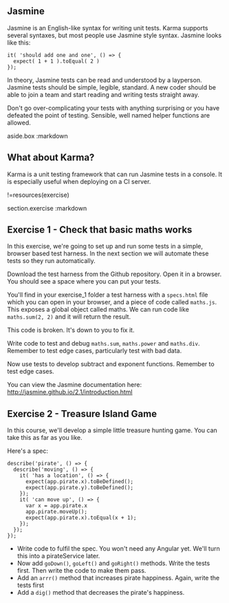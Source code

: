 

## Jasmine

Jasmine is an English-like syntax for writing unit tests. Karma supports several syntaxes, but most people use Jasmine style syntax. Jasmine looks like this:

```
it( 'should add one and one', () => {
  expect( 1 + 1 ).toEqual( 2 )
});
```

In theory, Jasmine tests can be read and understood by a layperson. Jasmine tests should be simple, legible, standard. A new coder should be able to join a team and start reading and writing tests straight away.

Don't go over-complicating your tests with anything surprising or you have defeated the point of testing. Sensible, well named helper functions are allowed.

aside.box
:markdown
  ## What about Karma?

  Karma is a unit testing framework that can run Jasmine tests in a console. It is especially useful when deploying on a CI server.



!=resources(exercise)

section.exercise
:markdown
## Exercise 1 - Check that basic maths works

In this exercise, we're going to set up and run some tests in a simple, browser based test harness. In the next section we will automate these tests so they run automatically.

Download the test harness from the Github repository. Open it in a browser. You should see a space where you can put your tests.

You'll find in your exercise_1 folder a test harness with a `specs.html` file which you can open in your browser, and a piece of code called `maths.js`. This exposes a global object called maths. We can run code like `maths.sum(2, 2)` and it will return the result.

This code is broken. It's down to you to fix it.

Write code to test and debug `maths.sum`, `maths.power` and `maths.div`. Remember to test edge cases, particularly test with bad data.

Now use tests to develop subtract and exponent functions. Remember to test edge cases.

You can view the Jasmine documentation here: <http://jasmine.github.io/2.1/introduction.html>


## Exercise 2 - Treasure Island Game

In this course, we'll develop a simple little treasure hunting game. You can take this as far as you like.

Here's a spec:

```
describe('pirate', () => {
  describe('moving', () => {
    it( 'has a location', () => {
      expect(app.pirate.x).toBeDefined();
      expect(app.pirate.y).toBeDefined();
    });
    it( 'can move up', () => {
      var x = app.pirate.x
      app.pirate.moveUp();
      expect(app.pirate.x).toEqual(x + 1);
    });
  });
});
```

* Write code to fulfil the spec. You won't need any Angular yet. We'll turn this into a pirateService later.
* Now add `goDown()`, `goLeft()` and `goRight()` methods. Write the tests first. Then write the code to make them pass.
* Add an `arrr()` method that increases pirate happiness. Again, write the tests first
* Add a `dig()` method that decreases the pirate's happiness.
